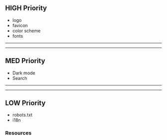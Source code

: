 ## HIGH Priority

- logo
- favicon
- color scheme
- fonts

---

---

## MED Priority

- Dark mode
- Search

---

---

## LOW Priority

- robots.txt
- i18n

### Resources

<!-- https://github.com/trekhleb/javascript-algorithms/tree/master/src/algorithms -->
<!-- https://github.com/trekhleb/javascript-algorithms/tree/master/src/data-structures -->
